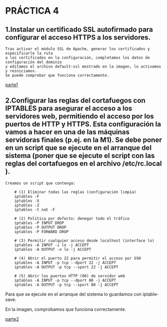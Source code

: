 <h1><b>PRÁCTICA 4</b></h1>

<h2><b>1.Instalar un certificado SSL autofirmado para configurar el acceso HTTPS a los
servidores. </h2></b>

    Tras activar el módulo SSL de Apache, generar los certificados y especificarle la ruta 
    a los certificados en la configuración, completamos los datos de configuración del dominio 
    y editamos el archivo default-ssl mostrado en la imagen, lo activamos y reiniciamos.
    Se puede comprobar que funciona correctamente.

[parte1](https://github.com/Belindagh/SWAP/blob/master/Practica4/imagenes/parte1.png?raw=true)


<h2><b> 2.Configurar las reglas del cortafuegos con IPTABLES para asegurar el acceso a
los servidores web, permitiendo el acceso por los puertos de HTTP y HTTPS.
Esta configuración la vamos a hacer en una de las máquinas servidoras finales
(p.ej. en la M1). Se debe poner en un script que se ejecute en el arranque del
sistema (poner que se ejecute el script con las reglas del cortafuegos en el
archivo /etc/rc.local ).</h2></b>
    
    Creamos un script que contenga: 

        # (1) Eliminar todas las reglas (configuración limpia)
        iptables -F
        iptables -X
        iptables -Z
        iptables -t nat -F

        # (2) Política por defecto: denegar todo el tráfico
        iptables -P INPUT DROP
        iptables -P OUTPUT DROP
        iptables -P FORWARD DROP

        # (3) Permitir cualquier acceso desde localhost (interface lo)
        iptables -A INPUT -i lo -j ACCEPT
        iptables -A OUTPUT -o lo -j ACCEPT

        # (4) Abrir el puerto 22 para permitir el acceso por SSH
        iptables -A INPUT -p tcp --dport 22 -j ACCEPT
        iptables -A OUTPUT -p tcp --sport 22 -j ACCEPT

        # (5) Abrir los puertos HTTP (80) de servidor web
        iptables -A INPUT -p tcp --dport 80 -j ACCEPT
        iptables -A OUTPUT -p tcp --sport 80 -j ACCEPT


Para que se ejecute en el arranque del sistema lo guardamos con iptable-save.

En la imagen, comprobamos que funciona correctamente.

[parte2](https://github.com/Belindagh/SWAP/blob/master/Practica4/imagenes/parte2.png?raw=true)